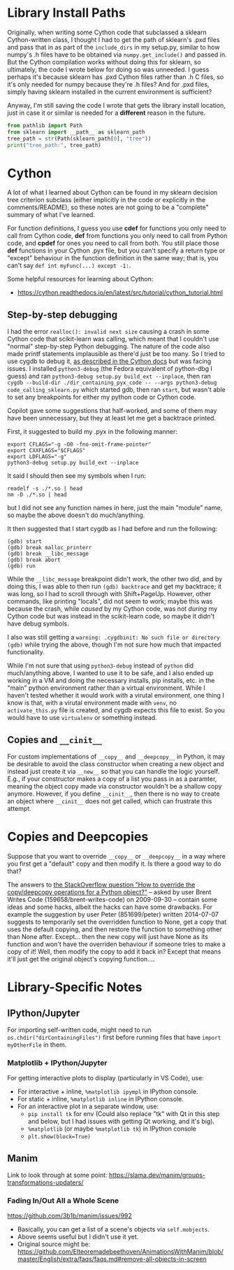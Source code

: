 # Library Install Paths
Originally, when writing some Cython code that subclassed a sklearn Cython-written class, I thought I had to get the path of sklearn's .pxd files and pass that in as part of the `include_dirs` in my setup.py, similar to how numpy's .h files have to be obtained via `numpy.get_include()` and passed in. But the Cython compilation works without doing this for sklearn, so ultimately, the code I wrote below for doing so was unneeded. I guess perhaps it's because sklearn has .pxd Cython files rather than .h C files, so it's only needed for numpy because they're .h files? And for .pxd files, simply having sklearn installed in the current environment is sufficient?

Anyway, I'm still saving the code I wrote that gets the library install location, just in case it or similar is needed for a **different** reason in the future.

```py
from pathlib import Path
from sklearn import __path__ as sklearn_path
tree_path = str(Path(sklearn_path[0], "tree"))
print("tree_path:", tree_path)
```

# Cython
A lot of what I learned about Cython can be found in my sklearn decision tree criterion subclass (either implicitly in the code or explicitly in the comments/README), so these notes are not going to be a "complete" summary of what I've learned.

For function definitions, I guess you use **cdef** for functions you only need to call from Cython code, **def** from functions you only need to call from Python code, and **cpdef** for ones you need to call from both. You still place those **def** functions in your Cython .pyx file, but you can't specify a return type or "except" behaviour in the function definition in the same way; that is, you can't say `def int myFunc(...) except -1:`.

Some helpful resources for learning about Cython:

- https://cython.readthedocs.io/en/latest/src/tutorial/cython_tutorial.html

## Step-by-step debugging
I had the error `realloc(): invalid next size` causing a crash in some Cython code that scikit-learn was calling, which meant that I couldn't use "normal" step-by-step Python debugging. The nature of the code also made printf statements implausible as there'd just be too many. So I tried to use cygdb to debug it, [as described in the Cython docs](https://cython.readthedocs.io/en/latest/src/userguide/debugging.html) but was facing issues. I installed `python3-debug` (the Fedora equivalent of python-dbg I guess) and ran `python3-debug setup.py build_ext --inplace`, then ran `cygdb --build-dir ./dir_containing_pyx_code -- --args python3-debug code_calling_sklearn.py` which started gdb, then ran `start`, but wasn't able to set any breakpoints for either my python code or Cython code.

Copilot gave some suggestions that half-worked, and some of them may have been unnecessary, but they at least let me get a backtrace printed.

First, it suggested to build my .pyx in the following manner:
```
export CFLAGS="-g -O0 -fno-omit-frame-pointer"
export CXXFLAGS="$CFLAGS"
export LDFLAGS="-g"
python3-debug setup.py build_ext --inplace
```

It said I should then see my symbols when I run:
```
readelf -s ./*.so | head
nm -D ./*.so | head
```
but I did not see any function names in here, just the main "module" name, so maybe the above doesn't do much/anything.

It then suggested that I start cygdb as I had before and run the following:
```
(gdb) start
(gdb) break malloc_printerr
(gdb) break __libc_message
(gdb) break abort
(gdb) run
```
While the `__libc_message` breakpoint didn't work, the other two did, and by doing this, I was able to then run `(gdb) backtrace` and get my backtrace; it was long, so I had to scroll through with Shift+PageUp. However, other commands, like printing "locals", did not seem to work; maybe this was because the crash, while _caused_ by my Cython code, was not _during_ my Cython code but was instead in the scikit-learn code, so maybe it didn't have debug symbols.

I also was still getting a `warning: .cygdbinit: No such file or directory (gdb)` while trying the above, though I'm not sure how much that impacted functionality.

While I'm not sure that using `python3-debug` instead of `python` did much/anything above, I wanted to use it to be safe, and I also ended up working in a VM and doing the necessary installs, pip installs, etc. in the "main" python environment rather than a virtual environment. While I haven't tested whether it would work with a virutal environment, one thing I know is that, with a virutal environment made with `venv`, no `activate_this.py` file is created, and cygdb expects this file to exist. So you would have to use `virtualenv` or something instead.

## Copies and `__cinit__`
For custom implementations of `__copy__` and `__deepcopy__` in Python, it may be desirable to avoid the class constructor when creating a new object and instead just create it via `__new__` so that you can handle the logic yourself. E.g., if your constructor makes a copy of a list you pass in as a paramter, meaning the object copy made via constructor wouldn't be a shallow copy anymore. However, if you define `__cinit__`, then there is no way to create an object where `__cinit__` does not get called, which can frustrate this attempt.

# Copies and Deepcopies

Suppose that you want to override `__copy__` or `__deepcopy__` in a way where you first get a "default" copy and then modify it.
Is there a good way to do that?

The answers to [the StackOverflow question "How to override the copy/deepcopy operations for a Python object?"](https://stackoverflow.com/questions/1500718/how-to-override-the-copy-deepcopy-operations-for-a-python-object) – asked by user Brent Writes Code (159658/brent-writes-code) on 2009-09-30 – contain some ideas and some hacks, albeit the hacks can have some drawbacks. For example the suggestion by user Peter (851699/peter) written 2014-07-07 suggests to temporarily set the overridden function to None, get a copy that uses the default copying, and then restore the function to something other than None after. Except… then the new copy will just have None as its function and won't have the overriden behaviour if someone tries to make a copy of _it_! Well, then modify the copy to add it back in? Except that means it'll just get the original object's copying function….




# Library-Specific Notes
## IPython/Jupyter
For importing self-written code, might need to run `os.chdir("dirContainingFiles")` first before running files that have `import myOtherFile` in them. 

### Matplotlib + IPython/Jupyter
For getting interactive plots to display (particularly in VS Code), use:

* For interactive + inline, `%matplotlib ipympl` in IPython console.
* For static + inline, `%matplotlib inline` in IPython console.
* For an interactive plot in a separate window, use:
    * `pip install tk` for env (Could also replace "tk" with Qt in this step and below, but I had issues with getting Qt working, and it's big).
    * `%matplotlib` (or maybe `%matplotlib tk`) in IPython console
    * `plt.show(block=True)` 

## Manim
Link to look through at some point: https://slama.dev/manim/groups-transformations-updaters/

### Fading In/Out All a Whole Scene
https://github.com/3b1b/manim/issues/992
  - Basically, you can get a list of a scene's objects via `self.mobjects`.
  - Above seems useful but I didn't use it yet.
  - Original source might be: https://github.com/Elteoremadebeethoven/AnimationsWithManim/blob/master/English/extra/faqs/faqs.md#remove-all-objects-in-screen
